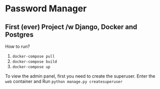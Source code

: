 # Password Manager
## First (ever) Project /w Django, Docker and Postgres

How to run?

1. `docker-compose pull`
1. `docker-compose build`
1. `docker-compose up`

To view the admin panel, first you need to create the superuser.
Enter the `web` container and Run `python manage.py createsuperuser`
